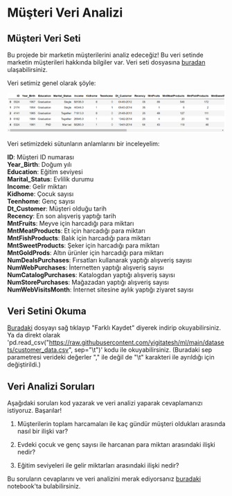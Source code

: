 # Müşteri Veri Analizi

## Müşteri Veri Seti

Bu projede bir marketin müşterilerini analiz edeceğiz! Bu veri setinde marketin müşterileri hakkında bilgiler var. Veri seti dosyasına [buradan](https://raw.githubusercontent.com/yigitatesh/ml/main/datasets/customer_data.csv) ulaşabilirsiniz. <br>

Veri setimiz genel olarak şöyle: <br>

![Müşteri Veri Seti](https://raw.githubusercontent.com/Kodluyoruz/taskforce/main/data-analysis-projects/customer/figures/customer_veriseti.png)

Veri setimizdeki sütunların anlamlarını bir inceleyelim: <br>

<b>ID</b>: Müşteri ID numarası <br>
<b>Year_Birth</b>: Doğum yılı <br>
<b>Education</b>: Eğitim seviyesi <br>
<b>Marital_Status</b>: Evlilik durumu <br>
<b>Income</b>: Gelir miktarı <br>
<b>Kidhome</b>: Çocuk sayısı <br>
<b>Teenhome</b>: Genç sayısı <br>
<b>Dt_Customer</b>: Müşteri olduğu tarih <br>
<b>Recency</b>: En son alışveriş yaptığı tarih <br>
<b>MntFruits</b>: Meyve için harcadığı para miktarı <br>
<b>MntMeatProducts</b>: Et için harcadığı para miktarı <br>
<b>MntFishProducts</b>: Balık için harcadığı para miktarı <br>
<b>MntSweetProducts</b>: Şeker için harcadığı para miktarı <br>
<b>MntGoldProds</b>: Altın ürünler için harcadığı para miktarı <br>
<b>NumDealsPurchases</b>: Fırsatları kullanarak yaptığı alışveriş sayısı <br>
<b>NumWebPurchases</b>: İnternetten yaptığı alışveriş sayısı <br>
<b>NumCatalogPurchases</b>: Katalogdan yaptığı alışveriş sayısı <br>
<b>NumStorePurchases</b>: Mağazadan yaptığı alışveriş sayısı <br>
<b>NumWebVisitsMonth</b>: İnternet sitesine aylık yaptığı ziyaret sayısı <br>

## Veri Setini Okuma

[Buradaki](https://raw.githubusercontent.com/yigitatesh/ml/main/datasets/customer_data.csv) dosyayı sağ tıklayıp "Farklı Kaydet" diyerek indirip okuyabilirsiniz. Ya da direkt olarak 'pd.read_csv("https://raw.githubusercontent.com/yigitatesh/ml/main/datasets/customer_data.csv", sep="\t")' kodu ile okuyabilirsiniz. (Buradaki sep parametresi verideki değerler "," ile değil de "\t" karakteri ile ayrıldığı için değiştirildi.)<br>

## Veri Analizi Soruları

Aşağıdaki soruları kod yazarak ve veri analizi yaparak cevaplamanızı istiyoruz. Başarılar! <br>

1. Müşterilerin toplam harcamaları ile kaç gündür müşteri oldukları arasında nasıl bir ilişki var? 

2. Evdeki çocuk ve genç sayısı ile harcanan para miktarı arasındaki ilişki nedir?

3. Eğitim seviyeleri ile gelir miktarları arasındaki ilişki nedir?

Bu soruların cevaplarını ve veri analizini merak ediyorsanız [buradaki](https://github.com/Kodluyoruz/taskforce/blob/main/data-analysis-projects/customer/customer_analysis.ipynb) notebook'ta bulabilirsiniz. <br>
